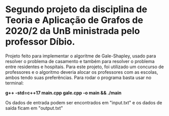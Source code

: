 # Segundo projeto da disciplina de Teoria e Aplicação de Grafos de 2020/2 da UnB ministrada pelo professor Díbio.

Projeto feito para implementar o algoritme de Gale-Shapley, usado para resolver o problema de casamento e também para resolver o problema entre residentes e hospitais.
Para este projeto, foi utilizado um concurso de professores e o algoritmo deveria alocar os professores com as escolas, ambos tendo suas preferências.
Para rodar o programa basta usar no terminal:

**g++ -std=c++17 main.cpp gale.cpp -o main && ./main**

Os dados de entrada podem ser encontrados em "input.txt" e os dados de saída ficam em "output.txt"
